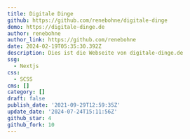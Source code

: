 ```yaml
---
title: Digitale Dinge
github: https://github.com/renebohne/digitale-dinge
demo: https://digitale-dinge.de
author: renebohne
author_link: https://github.com/renebohne
date: 2024-02-19T05:35:30.392Z
description: Dies ist die Webseite von digitale-dinge.de
ssg:
  - Nextjs
css:
  - SCSS
cms: []
category: []
draft: false
publish_date: '2021-09-29T12:59:35Z'
update_date: '2024-07-24T15:11:56Z'
github_star: 4
github_fork: 10
---
```

